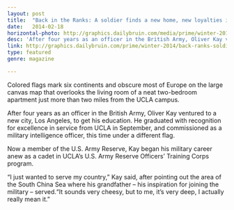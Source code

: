 ```yaml
---
layout: post
title:  "Back in the Ranks: A soldier finds a new home, new loyalties in LA"
date:   2014-02-18
horizontal-photo: http://graphics.dailybruin.com/media/prime/winter-2014/article/rotc03.jpg
desc: 'After four years as an officer in the British Army, Oliver Kay ventured to a new city, Los Angeles, to get his education. He graduated with recognition for excellence in service from UCLA in September, and commissioned as a military intelligence officer, this time under a different flag.'
link: http://graphics.dailybruin.com/prime/winter-2014/back-ranks-soldier-finds-new-home-new-loyalties-la/
type: featured
genre: magazine

---
```

Colored flags mark six continents and obscure most of Europe on the large canvas map that overlooks the living room of a neat two-bedroom apartment just more than two miles from the UCLA campus.

After four years as an officer in the British Army, Oliver Kay ventured to a new city, Los Angeles, to get his education. He graduated with recognition for excellence in service from UCLA in September, and commissioned as a military intelligence officer, this time under a different flag.

Now a member of the U.S. Army Reserve, Kay began his military career anew as a cadet in UCLA’s U.S. Army Reserve Officers’ Training Corps program.

“I just wanted to serve my country,” Kay said, after pointing out the area of the South China Sea where his grandfather – his inspiration for joining the military – served.“It sounds very cheesy, but to me, it’s very deep, I actually really mean it.”
